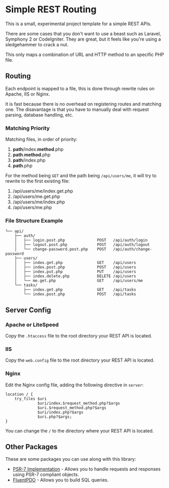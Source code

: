# Simple REST Routing
This is a small, experimental project template for a simple REST APIs.

There are some cases that you don't want to use a beast such as Laravel, Symphony 2 or CodeIgniter. They are great, but it feels like you're using a sledgehammer to crack a nut.

This only maps a combination of URL and HTTP method to an specific PHP file.

## Routing
Each endpoint is mapped to a file, this is done through rewrite rules on Apache, IIS or Nginx.

It is fast because there is no overhead on registering routes and matching one.
The disavantage is that you have to manually deal with request parsing, database handling, etc.

### Matching Priority
Matching files, in order of priority:
1. **path**/index.**method**.php
2. **path**.**method**.php
3. **path**/index.php
4. **path**.php

For the method being `GET` and the path being `/api/users/me`, it will try to rewrite to the first existing file:
1. /api/users/me/index.get.php
2. /api/users/me.get.php
3. /api/users/me/index.php
4. /api/users/me.php

### File Structure Example

```
└── api/
    ├── auth/
    │   ├── login.post.php				POST   /api/auth/login
    │   ├── logout.post.php				POST   /api/auth/logout
    │   └── change-password.post.php	POST   /api/auth/change-password
    ├── users/
    │   ├── index.get.php				GET    /api/users
    │   ├── index.post.php				POST   /api/users
    │   ├── index.put.php				PUT    /api/users
    │   ├── index.delete.php			DELETE /api/users
    │   └── me.get.php					GET    /api/users/me
    └── tasks/
        ├── index.get.php				GET    /api/tasks
        └── index.post.php				POST   /api/tasks
```

## Server Config

### Apache or LiteSpeed
Copy the `.htaccess` file to the root directory your REST API is located.

### IIS
Copy the `web.config` file to the root directory your REST API is located.

### Nginx

Edit the Nginx config file, adding the following directive in `server`:
```
location / {
    try_files $uri
              $uri/index.$request_method.php?$args
              $uri.$request_method.php?$args
              $uri/index.php?$args
              $uri.php?$args;
}
```
You can change the `/` to the directory where your REST API is located.

## Other Packages
These are some packages you can use along with this library:

* [PSR-7 Implementation](https://github.com/Nyholm/psr7) - Allows you to handle requests and responses using PSR-7 compliant objects.
* [FluentPDO](https://github.com/envms/fluentpdo) - Allows you to build SQL queries.
